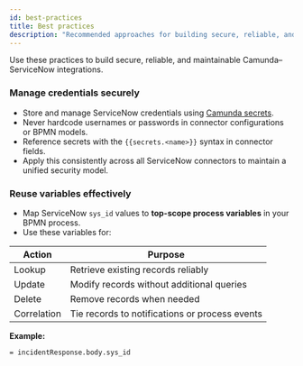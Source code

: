 ```yaml
---
id: best-practices
title: Best practices
description: "Recommended approaches for building secure, reliable, and maintainable Camunda–ServiceNow integrations."
---
```


Use these practices to build secure, reliable, and maintainable Camunda–ServiceNow integrations.

### Manage credentials securely

- Store and manage ServiceNow credentials using [Camunda secrets](../../../components/console/manage-clusters/manage-secrets.md).
- Never hardcode usernames or passwords in connector configurations or BPMN models.
- Reference secrets with the `{{secrets.<name>}}` syntax in connector fields.
- Apply this consistently across all ServiceNow connectors to maintain a unified security model.

### Reuse variables effectively

- Map ServiceNow `sys_id` values to **top-scope process variables** in your BPMN process.
- Use these variables for:

| Action      | Purpose                                        |
| ----------- | ---------------------------------------------- |
| Lookup      | Retrieve existing records reliably             |
| Update      | Modify records without additional queries      |
| Delete      | Remove records when needed                     |
| Correlation | Tie records to notifications or process events |

**Example:**

```feel
= incidentResponse.body.sys_id
```
